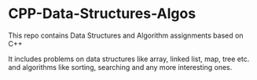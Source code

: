 # CPP-Data-Structures-Algos
This repo contains Data Structures and Algorithm assignments based on C++

It includes problems on data structures like array, linked list, map, tree etc. and algorithms like sorting, searching and any more interesting ones.

